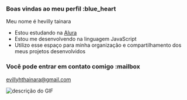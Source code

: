  ### Boas vindas ao meu perfil :blue_heart

Meu nome é hevilly tainara 

- Estou estudando na [Alura](https://www.alura.com.br)
- Estou me desenvolvendo na linguagem JavaScript
- Utilizo esse espaço para minha organização e compartilhamento dos meus projetos desenvolvidos

### Você pode entrar em contato comigo :mailbox

evillyhthainara@gmail.com



![descrição do GIF](https://tenor.com/7nyL.gif)
